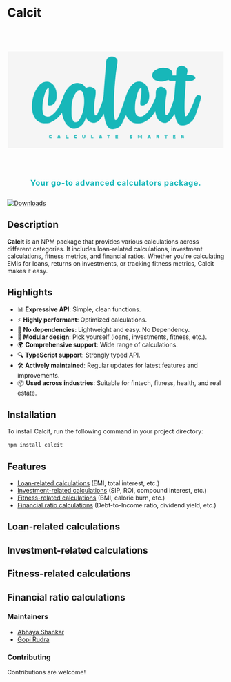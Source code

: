 # Calcit

<h1 align="center">
	<br>
	<img width="500" src="./calcit-logo.svg" alt="Calcit Logo"> 
	<br>
	<br>
</h1>

<p style="text-align: center; background-color: rgba(255, 255, 255, 0.05); padding: 10px; border-radius: 5px; color: #15b7b9; font-weight: bold; font-size: 1.1rem; letter-spacing: 0.05rem;">
Your go-to advanced calculators package.
</p>

[![Downloads](https://badgen.net/npm/dt/calc-it)](https://www.npmjs.com/package/calc-it)

## Description

**Calcit** is an NPM package that provides various calculations across different categories. It includes loan-related calculations, investment calculations, fitness metrics, and financial ratios. Whether you're calculating EMIs for loans, returns on investments, or tracking fitness metrics, Calcit makes it easy.

## Highlights

- 📊 **Expressive API**: Simple, clean functions.
- ⚡ **Highly performant**: Optimized calculations.
- 🧮 **No dependencies**: Lightweight and easy. No Dependency.
- 🔄 **Modular design**: Pick yourself (loans, investments, fitness, etc.).
- 🌍 **Comprehensive support**: Wide range of calculations.
- 🔍 **TypeScript support**: Strongly typed API.
- 🛠 **Actively maintained**: Regular updates for latest features and improvements.
- 📦 **Used across industries**: Suitable for fintech, fitness, health, and real estate.

## Installation

To install Calcit, run the following command in your project directory:

```bash
npm install calcit
```

## Features

- [Loan-related calculations](#loan-related-calculations) (EMI, total interest, etc.)
- [Investment-related calculations](#investment-related-calculations) (SIP, ROI, compound interest, etc.)
- [Fitness-related calculations](#fitness-related-calculations) (BMI, calorie burn, etc.)
- [Financial ratio calculations](#financial-ratio-calculations) (Debt-to-Income ratio, dividend yield, etc.)

## Loan-related calculations

## Investment-related calculations

## Fitness-related calculations

## Financial ratio calculations

### Maintainers

- [Abhaya Shankar](https://github.com/AbhayaShankar)
- [Gopi Rudra](https://github.com/Gopirudra-hub)

### Contributing

Contributions are welcome!

